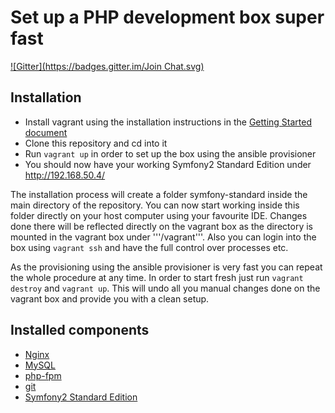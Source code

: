 Set up a PHP development box super fast
=======================================
[![Gitter](https://badges.gitter.im/Join Chat.svg)](https://gitter.im/dirkaholic/vagrant-php-dev-box?utm_source=badge&utm_medium=badge&utm_campaign=pr-badge&utm_content=badge)

Installation
------------

* Install vagrant using the installation instructions in the [Getting Started document](http://vagrantup.com/v1/docs/getting-started/index.html)
* Clone this repository and cd into it
* Run ```vagrant up``` in order to set up the box using the ansible provisioner
* You should now have your working Symfony2 Standard Edition under http://192.168.50.4/

The installation process will create a folder symfony-standard inside 
the main directory of the repository. You can now start working inside 
this folder directly on your host computer using your favourite IDE. 
Changes done there will be reflected directly on the vagrant box as the 
directory is mounted in the vagrant box under '''/vagrant'''. Also you 
can login into the box using ```vagrant ssh``` and have the full control 
over processes etc.

As the provisioning using the ansible provisioner is very fast you can 
repeat the whole procedure at any time. In order to start fresh just run
```vagrant destroy``` and ```vagrant up```. This will undo all you manual 
changes done on the vagrant box and provide you with a clean setup.

Installed components
--------------------

* [Nginx](http://nginx.org)
* [MySQL](http://dev.mysql.com/downloads/mysql/)
* [php-fpm](http://php-fpm.org)
* [git](http://git-scm.com/)
* [Symfony2 Standard Edition](https://github.com/symfony/symfony-standard)
